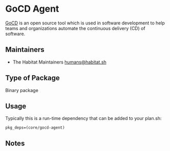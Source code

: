 # GoCD Agent

[GoCD][gocd] is an open source tool which is used in software development to help teams and organizations automate the continuous delivery (CD) of software.

## Maintainers

* The Habitat Maintainers <humans@habitat.sh>

## Type of Package

Binary package

## Usage

Typically this is a run-time dependency that can be added to your
plan.sh:

    pkg_deps=(core/gocd-agent)

## Notes

[gocd]: https://www.gocd.org
